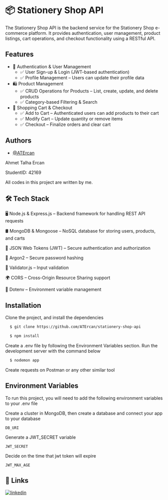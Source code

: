
# 📦 Stationery Shop API

The Stationery Shop API is the backend service for the Stationery Shop e-commerce platform. It provides authentication, user management, product listings, cart operations, and checkout functionality using a RESTful API.


## Features

- 👤 Authentication & User Management
  - ✅ User Sign-up & Login (JWT-based authentication)
  - ✅ Profile Management – Users can update their profile data
- 🛍️ Product Management
  - ✅ CRUD Operations for Products – List, create, update, and delete products
  - ✅ Category-based Filtering & Search
- 🛒 Shopping Cart & Checkout
  - ✅ Add to Cart – Authenticated users can add products to their cart
  - ✅ Modify Cart – Update quantity or remove items
  - ✅ Checkout – Finalize orders and clear cart
  


## Authors

- [@ATErcan](https://www.github.com/ATErcan)
  
Ahmet Talha Ercan

StudentID: 42169

All codes in this project are written by me.


## 🛠️ Tech Stack

🖥 Node.js & Express.js – Backend framework for handling REST API requests

🛢 MongoDB & Mongoose – NoSQL database for storing users, products, and carts

🔐 JSON Web Tokens (JWT) – Secure authentication and authorization

🔄 Argon2 – Secure password hashing

📜 Validator.js – Input validation

🌍 CORS – Cross-Origin Resource Sharing support

🔑 Dotenv – Environment variable management


## Installation
Clone the project, and install the dependencies
```bash
  $ git clone https://github.com/ATErcan/stationery-shop-api

  $ npm install
```
Create a .env file by following the Environment Variables section. Run the development server with the command below
```bash
  $ nodemon app
```
Create requests on Postman or any other similar tool
## Environment Variables

To run this project, you will need to add the following environment variables to your .env file

Create a cluster in MongoDB, then create a database and connect your app to your database

`DB_URI`

Generate a JWT_SECRET variable

`JWT_SECRET`

Decide on the time that jwt token will expire

`JWT_MAX_AGE`










## 🔗 Links
[![linkedin](https://img.shields.io/badge/linkedin-0A66C2?style=for-the-badge&logo=linkedin&logoColor=white)](https://www.linkedin.com/in/ahmet-talha-ercan/)

